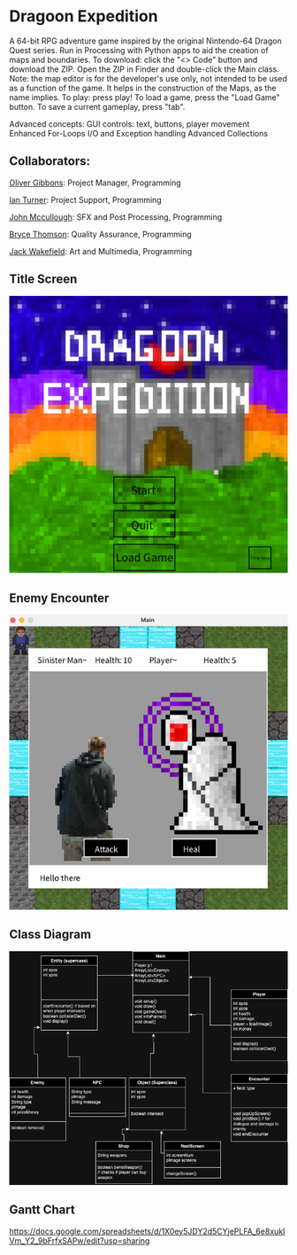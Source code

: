 # Dragoon Expedition
A 64-bit RPG adventure game inspired by the original Nintendo-64 Dragon Quest series. Run in Processing with Python apps to aid the creation of maps and boundaries. 
To download: click the "<> Code" button and download the ZIP. Open the ZIP in Finder and double-click the Main class. 
Note: the map editor is for the developer's use only, not intended to be used as a function of the game. It helps in the construction of the Maps, as the name implies. 
To play: press play! To load a game, press the "Load Game" button. To save a current gameplay, press "tab". 

Advanced concepts:
GUI controls: text, buttons, player movement
Enhanced For-Loops
I/O and Exception handling
Advanced Collections
## Collaborators: 

[Oliver Gibbons](https://github.com/OliverGibbons1): Project Manager, Programming

[Ian Turner](https://github.com/Ian-Turner4): Project Support, Programming

[John Mccullough](https://github.com/jemrules): SFX and Post Processing, Programming

[Bryce Thomson](https://github.com/Brycet14): Quality Assurance, Programming

[Jack Wakefield](https://github.com/jack125251): Art and Multimedia, Programming

## Title Screen

<img src="https://github.com/OliverGibbons1/APCompPro24Group/blob/main/images/StartScreenshot.png?raw=true">

## Enemy Encounter

<img src="https://github.com/OliverGibbons1/APCompPro24Group/blob/main/images/EncounterSS.jpg?raw=true">

## Class Diagram

<img src="https://github.com/OliverGibbons1/APCompPro24Group/blob/main/images/UpdatedClassDiagram.png?raw=true">

## Gantt Chart
https://docs.google.com/spreadsheets/d/1X0ey5JDY2d5CYjePLFA_6e8xukIVm_Y2_9bFrfxSAPw/edit?usp=sharing
